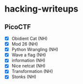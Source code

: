 # hacking-writeups

## PicoCTF

- [x] Obidient Cat (NH)
- [x] Mod 26 (NH)
- [x] Python Wrangling (NH)
- [x] Wave a flag (NH)
- [x] information (NH)
- [x] Nice netcat (NH)
- [x] Transformation (NH)
- [x] Stonks (NH)